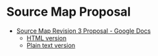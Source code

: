 # Source Map Proposal

- [Source Map Revision 3 Proposal - Google Docs](https://docs.google.com/document/d/1U1RGAehQwRypUTovF1KRlpiOFze0b-_2gc6fAH0KY0k)
  - [HTML version](./source-map-revision-3-proposal.html)
  - [Plain text version](./source-map-revision-3-proposal.txt)